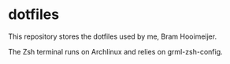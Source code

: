 # dotfiles
This repository stores the dotfiles used by me, Bram Hooimeijer. 

The Zsh terminal runs on Archlinux and relies on grml-zsh-config. 
